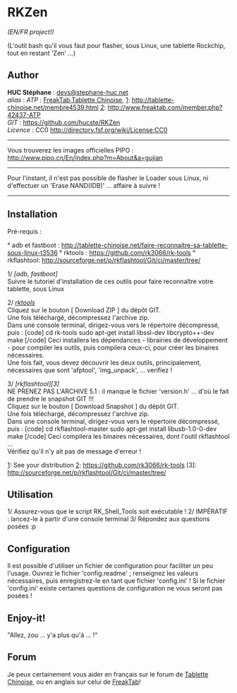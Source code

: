 RKZen
=====

*(EN/FR project!)*

(L'outil bash qu'il vous faut pour flasher, sous Linux, une tablette Rockchip, tout en restant 'Zen' ...)

Author
------
**HUC Stéphane** : <devs@stephane-huc.net><br />
*alias* : *ATP* : [FreakTab][2],[Tablette Chinoise][1], 
[1]: http://tablette-chinoise.net/membre4539.html
[2]: http://www.freaktab.com/member.php?42437-ATP
<br />
*GIT* : https://github.com/hucste/RKZen<br />
*Licence* : CC0 http://directory.fsf.org/wiki/License:CC0

---

Vous trouverez les images officielles PIPO : http://www.pipo.cn/En/index.php?m=About&a=gujian

---

Pour l'instant, il n'est pas possible de flasher le Loader sous Linux, ni d'effectuer
 un 'Erase NAND(IDB)' ... affaire à suivre !

---

Installation
------------
Pré-requis :

° adb et fastboot : http://tablette-chinoise.net/faire-reconnaitre-sa-tablette-sous-linux-t3536
° rktools : https://github.com/rk3066/rk-tools
° rkflashtool: http://sourceforge.net/p/rkflashtool/Git/ci/master/tree/

1/ *[adb, fastboot]*<br />
    Suivre le tutoriel d'installation de ces outils pour faire reconnaître votre tablette, sous Linux

2/ *[rktools][2]*<br />
    Cliquez sur le bouton [ Download ZIP ] du dépôt GIT.<br />
    Une fois téléchargé, décompressez l'archive zip.<br />
    Dans une console terminal, dirigez-vous vers le répertoire décompressé, puis :
    [code]
    cd rk-tools
    sudo apt-get install libssl-dev libcrypto++-dev
    make
    [/code]
    Ceci installera les dépendances - librairies de développement - pour compiler
    les outils, puis compilera ceux-ci, pour créer les binaires nécessaires.<br />
    Une fois fait, vous devez découvrir les deux outils, principalement, nécessaires
     que sont 'afptool', 'img_unpack', ... verifiez !

3/ *[rkflashtool][3]*<br />
    NE PRENEZ PAS L'ARCHIVE 5.1 : il manque le fichier 'version.h' ... d'où le
    fait de prendre le snapshot GIT !!!<br />
    Cliquez sur le bouton [ Download Snapshot ] du dépôt GIT.<br />
    Une fois téléchargé, décompressez l'archive zip.<br />
    Dans une console terminal, dirigez-vous vers le répertoire décompressé, puis :
    [code]
    cd rkflashtool-master
    sudo apt-get install libusb-1.0-0-dev
    make
    [/code]
    Ceci compilera les binaires nécessaires, dont l'outil rkflashtool ...<br />
    Vérifiez qu'il n'y ait pas de message d'erreur !

[1]: See your distribution
[2]: https://github.com/rk3066/rk-tools
[3]: http://sourceforge.net/p/rkflashtool/Git/ci/master/tree/

Utilisation
-----------
1/ Assurez-vous que le script RK_Shell_Tools soit exécutable !
2/ IMPÉRATIF : lancez-le à partir d'une console terminal
3/ Répondez aux questions posées :p

Configuration
-------------
Il est possible d'utiliser un fichier de configuration pour faciliter un peu l'usage.
Ouvrez le fichier 'config.readme' ; renseignez les valeurs nécessaires, puis
 enregistrez-le en tant que fichier 'config.ini' !
 Si le fichier 'config.ini' existe certaines questions de configuration ne vous
 seront pas posées !

Enjoy-it!
---------
"Allez, zou ... y'a plus qu'à ... !"


Forum
-----
Je peux certainement vous aider en français sur le forum de [Tablette Chinoise][1], ou en anglais sur celui de [FreakTab][2]!

[1]: http://tablette-chinoise.net/flasher-sa-rockchip-sous-linux-android-4-2-2-t4342
[2]: http://www.freaktab.com/showthread.php?10253-RKZen-Scripts-Bash-to-flash-under-Linux
